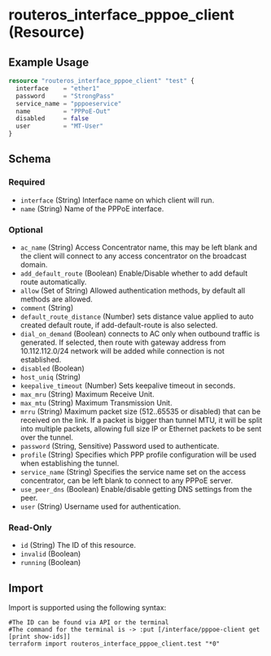 # routeros_interface_pppoe_client (Resource)


## Example Usage
```terraform
resource "routeros_interface_pppoe_client" "test" {
  interface    = "ether1"
  password     = "StrongPass"
  service_name = "pppoeservice"
  name         = "PPPoE-Out"
  disabled     = false
  user         = "MT-User"
}
```

<!-- schema generated by tfplugindocs -->
## Schema

### Required

- `interface` (String) Interface name on which client will run.
- `name` (String) Name of the PPPoE interface.

### Optional

- `ac_name` (String) Access Concentrator name, this may be left blank and the client will connect to any access concentrator on the broadcast domain.
- `add_default_route` (Boolean) Enable/Disable whether to add default route automatically.
- `allow` (Set of String) Allowed authentication methods, by default all methods are allowed.
- `comment` (String)
- `default_route_distance` (Number) sets distance value applied to auto created default route, if add-default-route is also selected.
- `dial_on_demand` (Boolean) connects to AC only when outbound traffic is generated. If selected, then route with gateway address from 10.112.112.0/24 network will be added while connection is not established.
- `disabled` (Boolean)
- `host_uniq` (String)
- `keepalive_timeout` (Number) Sets keepalive timeout in seconds.
- `max_mru` (String) Maximum Receive Unit.
- `max_mtu` (String) Maximum Transmission Unit.
- `mrru` (String) Maximum packet size (512..65535 or disabled) that can be received on the link. If a packet is bigger than tunnel MTU, it will be split into multiple packets, allowing full size IP or Ethernet packets to be sent over the tunnel.
- `password` (String, Sensitive) Password used to authenticate.
- `profile` (String) Specifies which PPP profile configuration will be used when establishing the tunnel.
- `service_name` (String) Specifies the service name set on the access concentrator, can be left blank to connect to any PPPoE server.
- `use_peer_dns` (Boolean) Enable/disable getting DNS settings from the peer.
- `user` (String) Username used for authentication.

### Read-Only

- `id` (String) The ID of this resource.
- `invalid` (Boolean)
- `running` (Boolean)

## Import
Import is supported using the following syntax:
```shell
#The ID can be found via API or the terminal
#The command for the terminal is -> :put [/interface/pppoe-client get [print show-ids]]
terraform import routeros_interface_pppoe_client.test "*0"
```
